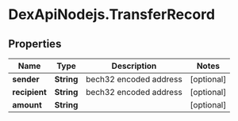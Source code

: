 # DexApiNodejs.TransferRecord

## Properties

Name | Type | Description | Notes
------------ | ------------- | ------------- | -------------
**sender** | **String** | bech32 encoded address | [optional] 
**recipient** | **String** | bech32 encoded address | [optional] 
**amount** | **String** |  | [optional] 


